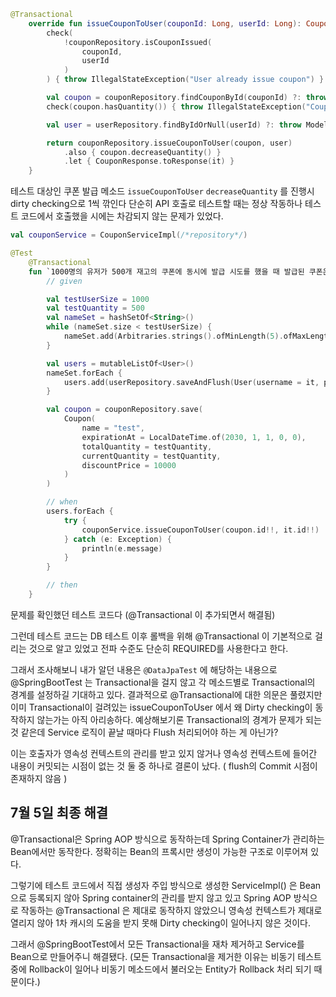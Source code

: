 ```kotlin
@Transactional
    override fun issueCouponToUser(couponId: Long, userId: Long): CouponResponse {
        check(
            !couponRepository.isCouponIssued(
                couponId,
                userId
            )
        ) { throw IllegalStateException("User already issue coupon") }

        val coupon = couponRepository.findCouponById(couponId) ?: throw ModelNotFoundException("coupon", couponId)
        check(coupon.hasQuantity()) { throw IllegalStateException("Coupon has no quantity") }

        val user = userRepository.findByIdOrNull(userId) ?: throw ModelNotFoundException("user", userId)

        return couponRepository.issueCouponToUser(coupon, user)
            .also { coupon.decreaseQuantity() }
            .let { CouponResponse.toResponse(it) }
    }
```

테스트 대상인 쿠폰 발급 메소드 `issueCouponToUser`
`decreaseQuantity` 를 진행시 dirty checking으로 1씩 깎인다
단순히 API 호출로 테스트할 때는 정상 작동하나 테스트 코드에서 호출했을 시에는 차감되지 않는 문제가 있었다.

```kotlin
val couponService = CouponServiceImpl(/*repository*/)

@Test
    @Transactional
    fun `1000명의 유저가 500개 재고의 쿠폰에 동시에 발급 시도를 했을 때 발급된 쿠폰은 500개인지 확인`() {
        // given

        val testUserSize = 1000
        val testQuantity = 500
        val nameSet = hashSetOf<String>()
        while (nameSet.size < testUserSize) {
            nameSet.add(Arbitraries.strings().ofMinLength(5).ofMaxLength(10).sample())
        }

        val users = mutableListOf<User>()
        nameSet.forEach {
            users.add(userRepository.saveAndFlush(User(username = it, password = "test")))
        }

        val coupon = couponRepository.save(
            Coupon(
                name = "test",
                expirationAt = LocalDateTime.of(2030, 1, 1, 0, 0),
                totalQuantity = testQuantity,
                currentQuantity = testQuantity,
                discountPrice = 10000
            )
        )

        // when
        users.forEach {
            try {
                couponService.issueCouponToUser(coupon.id!!, it.id!!)
            } catch (e: Exception) {
                println(e.message)
            }
        }

        // then
    }
```

문제를 확인했던 테스트 코드다 (@Transactional 이 추가되면서 해결됨)

그런데 테스트 코드는 DB 테스트 이후 롤백을 위해 @Transactional 이 기본적으로 걸리는 것으로 알고 있었고
전파 수준도 단순히 REQUIRED를 사용한다고 한다.

그래서 조사해보니 내가 알던 내용은 `@DataJpaTest` 에 해당하는 내용으로 @SpringBootTest 는 Transactional을 걸지 않고 각 메소드별로 Transactional의 경계를 설정하길 기대하고 있다.
결과적으로 @Transactional에 대한 의문은 풀렸지만 이미 Transactional이 걸려있는 issueCouponToUser 에서 왜 Dirty checking이 동작하지 않는가는 아직 아리송하다.
예상해보기론 Transactional의 경계가 문제가 되는 것 같은데 Service 로직이 끝날 때마다 Flush 처리되어야 하는 게 아닌가?

이는 호출자가 영속성 컨텍스트의 관리를 받고 있지 않거나 
영속성 컨텍스트에 들어간 내용이 커밋되는 시점이 없는 것 둘 중 하나로 결론이 났다. ( flush의 Commit 시점이 존재하지 않음 )

## 7월 5일 최종 해결

@Transactional은 Spring AOP 방식으로 동작하는데 Spring Container가 관리하는 Bean에서만 동작한다. 정확히는 Bean의 프록시만 생성이 가능한 구조로 이루어져 있다.

그렇기에 테스트 코드에서 직접 생성자 주입 방식으로 생성한 ServiceImpl() 은 Bean으로 등록되지 않아 Spring container의 관리를 받지 않고 있고 Spring AOP 방식으로 작동하는 @Transactional 은 제대로 동작하지 않았으니 영속성 컨텍스트가 제대로 열리지 않아 1차 캐시의 도움을 받지 못해 Dirty checking이 일어나지 않은 것이다.

그래서 @SpringBootTest에서 모든 Transactional을 재차 제거하고 Service를 Bean으로 만들어주니 해결됐다. (모든 Transactional을 제거한 이유는 비동기 테스트중에 Rollback이 일어나 비동기 메소드에서 불러오는 Entity가 Rollback 처리 되기 때문이다.)
